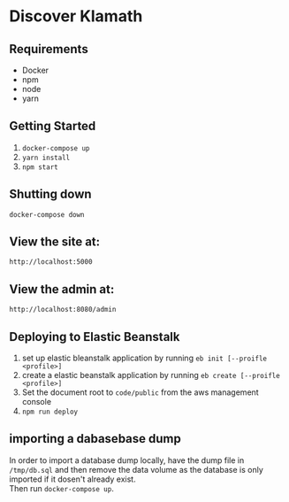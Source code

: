 # Discover Klamath

## Requirements

- Docker
- npm 
- node
- yarn

## Getting Started

1. `docker-compose up`
2. `yarn install`
3. `npm start`

## Shutting down

`docker-compose down`

## View the site at:

`http://localhost:5000`

## View the admin at:

`http://localhost:8080/admin`

## Deploying to Elastic Beanstalk

1. set up elastic bleanstalk application by running `eb init [--proifle <profile>]`
2. create a elastic beanstalk application by running `eb create [--proifle <profile>]`
3. Set the document root to `code/public` from the aws management console
1. `npm run deploy`

## importing a dabasebase dump

In order to import a database dump locally, have the dump file in `/tmp/db.sql` and then remove 
the data volume as the database is only imported if it dosen't already exist.  
Then run `docker-compose up`.
